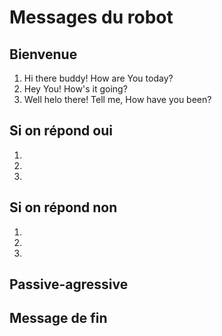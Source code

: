 # Messages du robot
## Bienvenue
1. Hi there buddy! How are You today?
2. Hey You! How's it going?
3. Well helo there! Tell me, How have you been?

## Si on répond oui
1. 
2. 
3.

## Si on répond non
1. 
2. 
3. 

## Passive-agressive

## Message de fin
